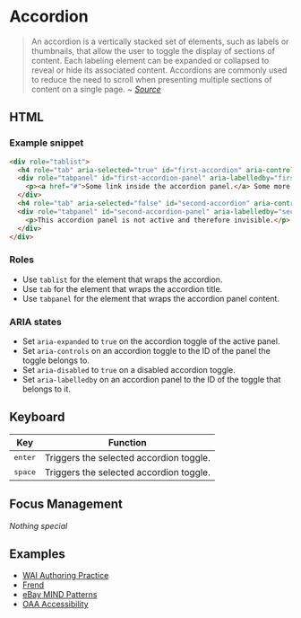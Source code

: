 # Accordion
> An accordion is a vertically stacked set of elements, such as labels or thumbnails, that allow the user to toggle the display of sections of content. Each labeling element can be expanded or collapsed to reveal or hide its associated content. Accordions are commonly used to reduce the need to scroll when presenting multiple sections of content on a single page.
~ *[Source](https://www.w3.org/TR/wai-aria-practices-1.1/#accordion)*

## HTML
### Example snippet
```html
<div role="tablist">
  <h4 role="tab" aria-selected="true" id="first-accordion" aria-controls="first-accordion-panel" tabindex="0">Active panel</h4>
  <div role="tabpanel" id="first-accordion-panel" aria-labelledby="first-accordion">
    <p><a href="#">Some link inside the accordion panel.</a> Some more text inside the accordion panel.</p>
  </div>
  <h4 role="tab" aria-selected="false" id="second-accordion" aria-controls="second-accordion-panel" tabindex="0">Another panel</h4>
  <div role="tabpanel" id="second-accordion-panel" aria-labelledby="second-accordion">
    <p>This accordion panel is not active and therefore invisible.</p>
  </div>
</div>
```

### Roles
- Use `tablist` for the element that wraps the accordion.
- Use `tab` for the element that wraps the accordion title.
- Use `tabpanel` for the element that wraps the accordion panel content.

### ARIA states
- Set `aria-expanded` to `true` on the accordion toggle of the active panel.
- Set `aria-controls` on an accordion toggle to the ID of the panel the toggle belongs to.
- Set `aria-disabled` to `true` on a disabled accordion toggle.
- Set `aria-labelledby` on an accordion panel to the ID of the toggle that belongs to it.

## Keyboard
| Key | Function |
|------------------|-----------------------------------------|
| <kbd>enter</kbd> | Triggers the selected accordion toggle. |
| <kbd>space</kbd> | Triggers the selected accordion toggle. |

## Focus Management
*Nothing special*

## Examples
- [WAI Authoring Practice](https://www.w3.org/TR/wai-aria-practices-1.1/examples/accordion/accordion1.html)
- [Frend](https://frend.co/components/accordion/)
- [eBay MIND Patterns](http://ianmcburnie.github.io/mindpatterns/disclosure/accordion/index.html)
- [OAA Accessibility](http://www.oaa-accessibility.org/example/35/)
